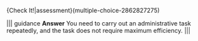 {Check It!|assessment}(multiple-choice-2862827275)

||| guidance
**Answer**
You need to carry out an administrative task repeatedly, and the task does not require maximum efficiency.
|||
